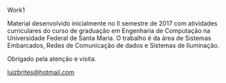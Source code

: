 Work1

Material desenvolvido inicialmente no II semestre de 2017 com atividades curriculares do curso de graduação em Engenharia de Computação na Universidade Federal de Santa Maria.
O trabalho é da área de Sistemas Embarcados, Redes de Comunicação de dados e Sistemas de Iluminação.


Obrigado pela atenção e visita.

luizbrites@hotmail.com
